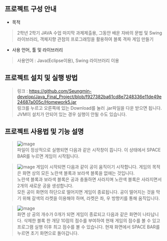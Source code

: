 ## 프로젝트 구성 안내
- 목적

>2학년 2학기 JAVA 수업 마지막 과제제출용, 그동안 배운 자바의 문법 및 Swing 라이브러리, 객체지향 관점의 프로그래밍을 활용하여 블록 격파 게임 만들기

- 사용 언어, 툴 및 라이브러리
>사용언어 : Java(Eclipse이용), Swing 라이브러리 이용

## 프로젝트 설치 및 실행 방법
> 링크 : https://github.com/Seungmin-develop/Java_Final_Project/blob/f927382ba61cd8e7248336e11de49e24687a005c/Homework5.jar <br>
> 링크를 누르고 오른쪽에 있는 Download를 눌러 .jar파일을 다운 받으면 됩니다.
> JVM이 설치가 안되어 있는 경우 실행이 안될 수도 있습니다.

## 프로젝트 사용법 및 기능 설명
>![image](https://user-images.githubusercontent.com/39687846/145685361-9ecb2c68-8cd6-4502-8874-30ed1253461d.png) <br>
>파일이 정상적으로 실행되면 다음과 같은 시작창이 뜹니다. 이 상태에서 SPACE BAR를 누르면 게임이 시작됩니다.<br>

>![image](https://user-images.githubusercontent.com/39687846/145685417-d340b343-a45d-42c4-ac6f-908bf04a2ca8.png)
>게임이 시작되면 다음과 같이 공이 움직이기 시작합니다. 게임의 목적은 화면 상의 모든 노란색 블록과 보라색 블록을 없애는 것입니다.<br> 
노란색 블록과 보라색 블록은 공과 충돌하면 사라지며 노란색 블록은 사라지면서 2개의 새로운 공을 생성합니다. <br>모든 공이 화면의 하단으로 떨어지면 게임이 종료됩니다.
공이 떨어지는 것을 막기 위해 갈색의 라켓을 이용해야 하며, 라켓은 좌, 우 방향키를 통해 움직입니다.

>![image](https://user-images.githubusercontent.com/39687846/145685530-8abc97fa-ba9b-441d-90f2-89ac285bb4b1.png)<br>
>화면 상 공의 개수가 0개가 되면 게임이 종료되고 다음과 같은 화면이 나타납니다. 삭제한 블록 한 개당 10점의 점수를 부여하여 현재 게임의 점수를 볼 수 있고
>프로그램 실행 이후 최고 점수를 볼 수 있습니다. 현재 화면에서 SPACE BAR를 누르면 초기 화면으로 돌아갑니다.
